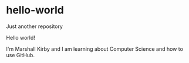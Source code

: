 # hello-world
Just another repository

Hello world!

I'm Marshall Kirby and I am learning about Computer Science and how to use GitHub.
